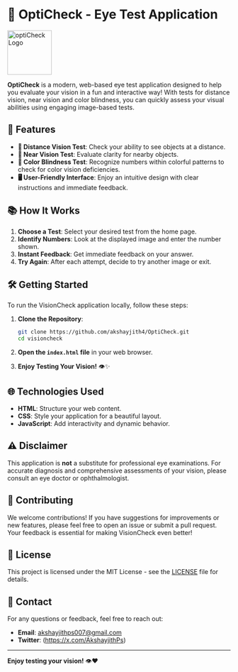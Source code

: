 # 🎨 OptiCheck - Eye Test Application

<img src="images/logo.svg" alt="optiCheck Logo" width="100" /> <!-- Adjust width as needed -->


**OptiCheck** is a modern, web-based eye test application designed to help you evaluate your vision in a fun and interactive way! With tests for distance vision, near vision and color blindness, you can quickly assess your visual abilities using engaging image-based tests.

## 🚀 Features

- **🔭 Distance Vision Test**: Check your ability to see objects at a distance.
- **📖 Near Vision Test**: Evaluate clarity for nearby objects.
- **🌈 Color Blindness Test**: Recognize numbers within colorful patterns to check for color vision deficiencies.
- **🖥️ User-Friendly Interface**: Enjoy an intuitive design with clear instructions and immediate feedback.

## 📚 How It Works

1. **Choose a Test**: Select your desired test from the home page.
2. **Identify Numbers**: Look at the displayed image and enter the number shown.
3. **Instant Feedback**: Get immediate feedback on your answer.
4. **Try Again**: After each attempt, decide to try another image or exit.

## 🛠️ Getting Started

To run the VisionCheck application locally, follow these steps:

1. **Clone the Repository**:
    ```bash
    git clone https://github.com/akshayjith4/OptiCheck.git
    cd visioncheck
    ```

2. **Open the `index.html` file** in your web browser.

3. **Enjoy Testing Your Vision!** 👁️✨

## 🌐 Technologies Used

- **HTML**: Structure your web content.
- **CSS**: Style your application for a beautiful layout.
- **JavaScript**: Add interactivity and dynamic behavior.

## ⚠️ Disclaimer

This application is **not** a substitute for professional eye examinations. For accurate diagnosis and comprehensive assessments of your vision, please consult an eye doctor or ophthalmologist.

## 🤝 Contributing

We welcome contributions! If you have suggestions for improvements or new features, please feel free to open an issue or submit a pull request. Your feedback is essential for making VisionCheck even better!

## 📄 License

This project is licensed under the MIT License - see the [LICENSE](LICENSE) file for details.

## 💬 Contact

For any questions or feedback, feel free to reach out:

- **Email**: akshayjithps007@gmail.com
- **Twitter**: (https://x.com/AkshayjithPs)

---

**Enjoy testing your vision!** 👁️❤️
